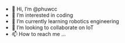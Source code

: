 - 👋 Hi, I’m @phuwcc
- 👀 I’m interested in coding
- 🌱 I’m currently learning robotics engineering
- 💞️ I’m looking to collaborate on IoT
- 📫 How to reach me ...

<!---
phuwcc/phuwcc is a ✨ special ✨ repository because its `README.md` (this file) appears on your GitHub profile.
You can click the Preview link to take a look at your changes.
--->
